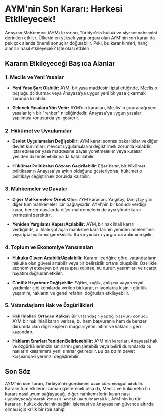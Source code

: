 # AYM'nin Son Kararı: Herkesi Etkileyecek!

Anayasa Mahkemesi (AYM) kararları, Türkiye'nin hukuk ve siyaset sahnesini derinden etkiler. Ülkenin en yüksek yargı organı olan AYM'nin son kararı da pek çok alanda önemli sonuçlar doğurabilir. Peki, bu karar kimleri, hangi alanları nasıl etkileyecek? İşte olası etkileri:

## Kararın Etkileyeceği Başlıca Alanlar

### 1. Meclis ve Yeni Yasalar

*   **Yeni Yasa Şart Olabilir:** AYM, bir yasa maddesini iptal ettiğinde, Meclis o boşluğu doldurmak veya Anayasa'ya uygun yeni bir yasa çıkarmak zorunda kalabilir.

*   **Gelecek Yasalara Yön Verir:** AYM'nin kararları, Meclis'in çıkaracağı yeni yasalar için bir "rehber" niteliğindedir. Anayasa'ya uygun yasalar yapılması konusunda yol gösterir.

### 2. Hükümet ve Uygulamalar

*   **Devlet Uygulamaları Değişebilir:** AYM kararı sonrası bakanlıklar ve diğer devlet kurumları, mevcut uygulamalarını değiştirmek zorunda kalabilir. İptal edilen bir yasa maddesine dayalı yönetmelikler veya kurallar yeniden düzenlenebilir ya da kaldırılabilir.

*   **Hükümet Politikaları Gözden Geçirilebilir:** Eğer karar, bir hükümet politikasının Anayasa'ya aykırı olduğunu gösteriyorsa, hükümet o politikayı değiştirmek zorunda kalabilir.

### 3. Mahkemeler ve Davalar

*   **Diğer Mahkemelere Örnek Olur:** AYM kararları, Yargıtay, Danıştay gibi diğer tüm mahkemeler için bağlayıcıdır. AYM'nin bir konuda verdiği karar, benzer davalarda diğer mahkemelerin de aynı yönde karar vermesini gerektirir.

*   **Yeniden Yargılama Kapısı Açılabilir:** AYM, bir hak ihlali kararı verdiğinde, o ihlale yol açan mahkeme kararlarının yeniden incelenmesi veya iptal edilmesi gerekebilir. Bu da yeniden yargılama anlamına gelir.

### 4. Toplum ve Ekonomiye Yansımaları

*   **Hukuka Güven Artabilir/Azalabilir:** Kararın içeriğine göre, vatandaşların hukuka olan güveni artabilir veya bir belirsizlik ortamı oluşabilir. Özellikle ekonomiyi etkileyen bir yasa iptal edilirse, bu durum yatırımları ve ticaret hayatını doğrudan etkiler.

*   **Günlük Hayatımız Değişebilir:** Eğitim, sağlık, çalışma veya sosyal yardımlar gibi konularda verilen bir karar, milyonlarca kişinin günlük yaşamını, haklarını ve genel refahını doğrudan etkileyebilir.

### 5. Vatandaşların Hak ve Özgürlükleri

*   **Hak İhlalleri Ortadan Kalkar:** Bir vatandaşın yaptığı başvuru sonucu AYM bir hak ihlali kararı verirse, bu hem başvuranın hem de benzer durumda olan diğer kişilerin mağduriyetini bitirir ve haklarını geri kazandırır.

*   **Hakların Sınırları Yeniden Belirlenebilir:** AYM'nin kararları, Anayasal hak ve özgürlüklerimizin sınırlarını genişletebilir veya belirli durumlarda bu hakların kullanımına yeni sınırlar getirebilir. Bu da bizim devlet karşısındaki yerimizi değiştirebilir.

## Son Söz

AYM'nin son kararı, Türkiye'nin gündemini uzun süre meşgul edebilir. Kararın tüm etkilerini zaman gösterecek olsa da, Meclis ve hükümetin bu karara nasıl uyum sağlayacağı, diğer mahkemelerin kararı nasıl uygulayacağı merak konusu. Ancak unutulmamalı ki, AYM'nin bu tür kararları, hukuk devletinin sağlıklı işlemesi ve Anayasa'nın güvence altında olması için kritik bir role sahip.